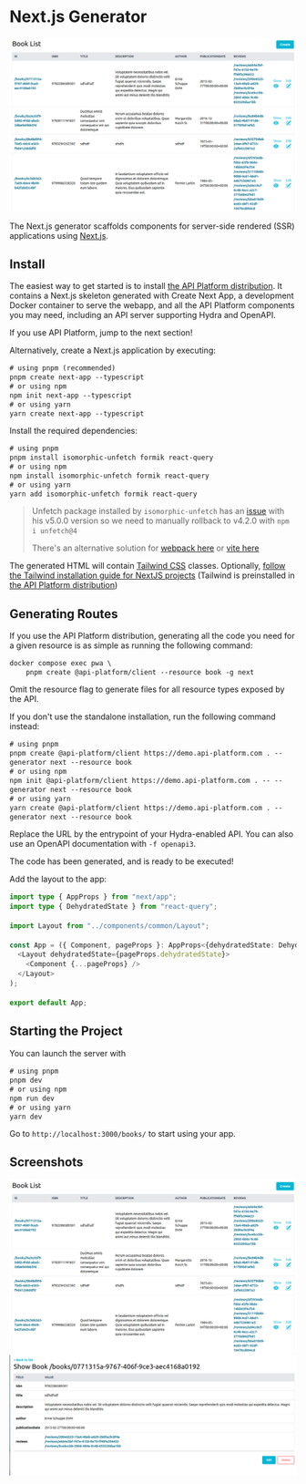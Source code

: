 # Next.js Generator

![List screenshot](images/nextjs/create-client-nextjs-list.png)

The Next.js generator scaffolds components for server-side rendered (SSR) applications using [Next.js](https://nextjs.org/).

## Install

The easiest way to get started is to install [the API Platform distribution](../distribution/index.md).
It contains a Next.js skeleton generated with Create Next App,
a development Docker container to serve the webapp, and all the API Platform components you may need, including an API server
supporting Hydra and OpenAPI.

If you use API Platform, jump to the next section!

Alternatively, create a Next.js application by executing:

```console
# using pnpm (recommended)
pnpm create next-app --typescript
# or using npm
npm init next-app --typescript
# or using yarn
yarn create next-app --typescript
```

Install the required dependencies:

```console
# using pnpm
pnpm install isomorphic-unfetch formik react-query
# or using npm
npm install isomorphic-unfetch formik react-query
# or using yarn
yarn add isomorphic-unfetch formik react-query
```

> Unfetch package installed by `isomorphic-unfetch` has an [issue](https://github.com/developit/unfetch/pull/164) with his v5.0.0 version so we need to manually rollback to v4.2.0
> with `npm i unfetch@4`
>
> There's an alternative solution for [webpack here](https://github.com/developit/unfetch/pull/164#issuecomment-1571557585) or [vite here](https://github.com/developit/unfetch/pull/164#issuecomment-1778126508)

The generated HTML will contain [Tailwind CSS](https://tailwindcss.com) classes.
Optionally, [follow the Tailwind installation guide for NextJS projects](https://tailwindcss.com/docs/guides/nextjs)
(Tailwind is preinstalled in [the API Platform distribution](../distribution/index.md))

## Generating Routes

If you use the API Platform distribution, generating all the code you need for a given resource is as simple as running the following command:

```console
docker compose exec pwa \
    pnpm create @api-platform/client --resource book -g next
```

Omit the resource flag to generate files for all resource types exposed by the API.

If you don't use the standalone installation, run the following command instead:

```console
# using pnpm
pnpm create @api-platform/client https://demo.api-platform.com . --generator next --resource book
# or using npm
npm init @api-platform/client https://demo.api-platform.com . -- --generator next --resource book
# or using yarn
yarn create @api-platform/client https://demo.api-platform.com . --generator next --resource book
```

Replace the URL by the entrypoint of your Hydra-enabled API.
You can also use an OpenAPI documentation with `-f openapi3`.

The code has been generated, and is ready to be executed!

Add the layout to the app:

```typescript
import type { AppProps } from "next/app";
import type { DehydratedState } from "react-query";

import Layout from "../components/common/Layout";

const App = ({ Component, pageProps }: AppProps<{dehydratedState: DehydratedState}>) => (
  <Layout dehydratedState={pageProps.dehydratedState}>
    <Component {...pageProps} />
  </Layout>
);

export default App;
```

## Starting the Project

You can launch the server with

```console
# using pnpm
pnpm dev
# or using npm
npm run dev
# or using yarn
yarn dev
```

Go to `http://localhost:3000/books/` to start using your app.

## Screenshots

![List](images/nextjs/create-client-nextjs-list.png)
![Show](images/nextjs/create-client-nextjs-show.png)

